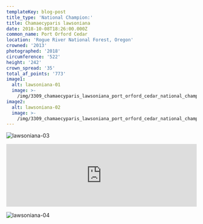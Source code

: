 ```yaml
---
templateKey: blog-post
title_type: 'National Champion:'
title: Chamaecyparis lawsoniana
date: 2018-10-08T18:26:00.000Z
common_name: Port Orford Cedar
location: 'Rogue River National Forest, Oregon'
crowned: '2013'
photographed: '2018'
circumference: '522'
height: '242'
crown_spread: '35'
total_af_points: '773'
image1:
  alt: lawsoniana-01
  image: >-
    /img/3309_chamaecyparis_lawsoniana_port_orford_cedar_national_champion_coos_county_oregon_2018_american_forests_brian_kelley_trunk_2.jpg
image2:
  alt: lawsoniana-02
  image: >-
    /img/3309_chamaecyparis_lawsoniana_port_orford_cedar_national_champion_coos_county_oregon_2018_american_forests_brian_kelley_trunk_1.jpg
---
```

![lawsoniana-03](/img/3309_chamaecyparis_lawsoniana_port_orford_cedar_national_champion_coos_county_oregon_2018_american_forests_brian_kelley_trunk_base_1.jpg)

<iframe width="100%" height="166" scrolling="no" frameborder="no" allow="autoplay" src="https://w.soundcloud.com/player/?url=https%3A//api.soundcloud.com/tracks/629671728&color=%23ff5500&auto_play=false&hide_related=false&show_comments=true&show_user=true&show_reposts=false&show_teaser=true"></iframe>

![lawsoniana-04](/img/3309_chamaecyparis_lawsoniana_port_orford_cedar_national_champion_coos_county_oregon_2018_american_forests_brian_kelley_trunk_needle.jpg)
